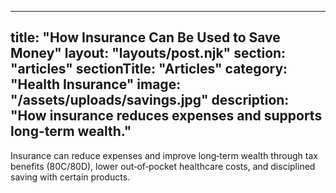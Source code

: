 
---
title: "How Insurance Can Be Used to Save Money"
layout: "layouts/post.njk"
section: "articles"
sectionTitle: "Articles"
category: "Health Insurance"
image: "/assets/uploads/savings.jpg"
description: "How insurance reduces expenses and supports long-term wealth."
---
Insurance can reduce expenses and improve long‑term wealth through tax benefits (80C/80D), lower out‑of‑pocket healthcare costs, and disciplined saving with certain products.
